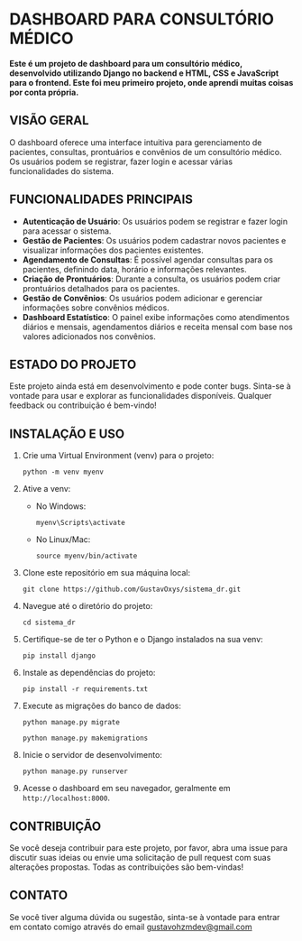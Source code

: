 # DASHBOARD PARA CONSULTÓRIO MÉDICO

**Este é um projeto de dashboard para um consultório médico, desenvolvido utilizando Django no backend e HTML, CSS e JavaScript para o frontend. Este foi meu primeiro projeto, onde aprendi muitas coisas por conta própria.**

## VISÃO GERAL

O dashboard oferece uma interface intuitiva para gerenciamento de pacientes, consultas, prontuários e convênios de um consultório médico. Os usuários podem se registrar, fazer login e acessar várias funcionalidades do sistema.

## FUNCIONALIDADES PRINCIPAIS

- **Autenticação de Usuário**: Os usuários podem se registrar e fazer login para acessar o sistema.
- **Gestão de Pacientes**: Os usuários podem cadastrar novos pacientes e visualizar informações dos pacientes existentes.
- **Agendamento de Consultas**: É possível agendar consultas para os pacientes, definindo data, horário e informações relevantes.
- **Criação de Prontuários**: Durante a consulta, os usuários podem criar prontuários detalhados para os pacientes.
- **Gestão de Convênios**: Os usuários podem adicionar e gerenciar informações sobre convênios médicos.
- **Dashboard Estatístico**: O painel exibe informações como atendimentos diários e mensais, agendamentos diários e receita mensal com base nos valores adicionados nos convênios.

## ESTADO DO PROJETO

Este projeto ainda está em desenvolvimento e pode conter bugs. Sinta-se à vontade para usar e explorar as funcionalidades disponíveis. Qualquer feedback ou contribuição é bem-vindo!

## INSTALAÇÃO E USO

1. Crie uma Virtual Environment (venv) para o projeto:
    ```
    python -m venv myenv
    ```

2. Ative a venv:
    - No Windows:
        ```
        myenv\Scripts\activate
        ```
    - No Linux/Mac:
        ```
        source myenv/bin/activate
        ```

3. Clone este repositório em sua máquina local:
    ```
    git clone https://github.com/GustavOxys/sistema_dr.git
    ```

4. Navegue até o diretório do projeto:
    ```
    cd sistema_dr
    ```

5. Certifique-se de ter o Python e o Django instalados na sua venv:
    ```
    pip install django
    ```

6. Instale as dependências do projeto:
    ```
    pip install -r requirements.txt
    ```

7. Execute as migrações do banco de dados:
    ```
    python manage.py migrate
    ```
    ```
    python manage.py makemigrations
    ```

8. Inicie o servidor de desenvolvimento:
    ```
    python manage.py runserver
    ```

9. Acesse o dashboard em seu navegador, geralmente em `http://localhost:8000`.

## CONTRIBUIÇÃO

Se você deseja contribuir para este projeto, por favor, abra uma issue para discutir suas ideias ou envie uma solicitação de pull request com suas alterações propostas. Todas as contribuições são bem-vindas!

## CONTATO

Se você tiver alguma dúvida ou sugestão, sinta-se à vontade para entrar em contato comigo através do email gustavohzmdev@gmail.com
